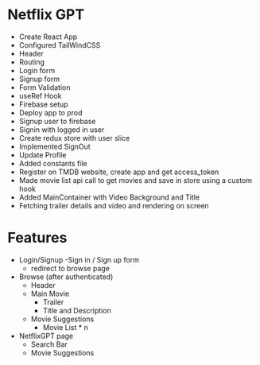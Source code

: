 # Netflix GPT

- Create React App
- Configured TailWindCSS
- Header
- Routing
- Login form
- Signup form
- Form Validation
- useRef Hook
- Firebase setup
- Deploy app to prod
- Signup user to firebase
- Signin with logged in user
- Create redux store with user slice
- Implemented SignOut
- Update Profile
- Added constants file
- Register on TMDB website, create app and get access_token
- Made movie list api call to get movies and save in store using a custom hook
- Added MainContainer with Video Background and Title
- Fetching trailer details and video and rendering on screen

# Features

- Login/Signup
  -Sign in / Sign up form
  - redirect to browse page
- Browse (after authenticated)
  - Header
  - Main Movie
    - Trailer
    - Title and Description
  - Movie Suggestions
      - Movie List * n
- NetflixGPT page
  - Search Bar
  - Movie Suggestions
